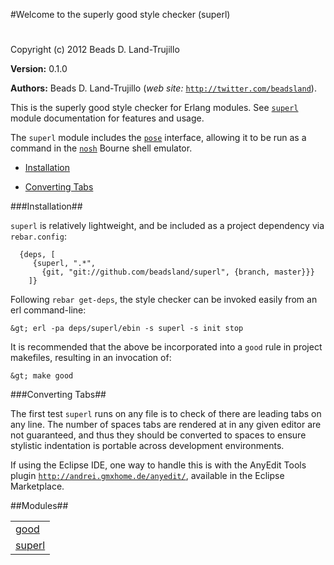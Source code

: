 

#Welcome to the superly good style checker (superl)#


Copyright (c) 2012 Beads D. Land-Trujillo

__Version:__ 0.1.0

__Authors:__ Beads D. Land-Trujillo (_web site:_ [`http://twitter.com/beadsland`](http://twitter.com/beadsland)).

This is the superly good style checker for Erlang modules.
  See [`superl`](superl.md) module documentation for features and usage.
 


The `superl` module includes the
[`pose`](http://github.com/beadsland/pose) interface,
  allowing it to be run as a command in the
[`nosh`](http://github.com/beadsland/nosh) Bourne shell
emulator.
 

* [Installation](#Installation)

* [Converting Tabs](#Converting_Tabs)


 


###<a name="Installation">Installation</a>##

 


`superl` is relatively lightweight, and be included as a project
  dependency via `rebar.config`:
 
	
	  {deps, [
	     {superl, ".*",
	       {git, "git://github.com/beadsland/superl", {branch, master}}}
	    ]}

 


Following `rebar get-deps`, the style checker can be invoked easily
from an erl command-line:
 
	
	&gt; erl -pa deps/superl/ebin -s superl -s init stop

 


It is recommended that the above be incorporated into a `good` rule
in project makefiles, resulting in an invocation of:
 
	
	&gt; make good

 


###<a name="Converting_Tabs">Converting Tabs</a>##

 


The first test `superl` runs on any file is to check of there are
leading tabs on any line.  The number of spaces tabs are rendered
at in any given editor are not guaranteed, and thus they should be
converted to spaces to ensure stylistic indentation is portable across
development environments.
 
If using the Eclipse IDE, one way to handle this is with the AnyEdit
  Tools plugin [`http://andrei.gmxhome.de/anyedit/`](http://andrei.gmxhome.de/anyedit/), available in the
  Eclipse Marketplace.

##Modules##


<table width="100%" border="0" summary="list of modules">
<tr><td><a href="good.md" class="module">good</a></td></tr>
<tr><td><a href="superl.md" class="module">superl</a></td></tr></table>

